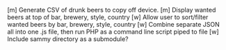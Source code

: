 [m] Generate CSV of drunk beers to copy off device.
[m] Display wanted beers at top of bar, brewery, style, country
[w] Allow user to sort/filter wanted beers by bar, brewery, style, country
[w] Combine separate JSON all into one .js file, then run PHP as a command line script piped to file
[w] Include sammy directory as a submodule?
